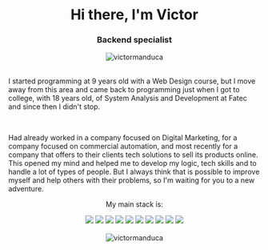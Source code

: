   <h1 align="center">Hi there, I'm Victor</h1>
  <h3 align="center">Backend specialist</h3>

  <div align="center"> 
    <img src="https://komarev.com/ghpvc/?username=victormanduca&label=Profile%20views&color=0e75b6&style=flat" alt="victormanduca"/> 
  </div>
  </br>
  
   I started programming at 9 years old with a Web Design course, but I move away from this area and 
   came back to programming just when I got to college, with 18 years old, of System Analysis and Development at Fatec and 
   since then I didn't stop.
  
  </br>
  
   Had already worked in a company focused on Digital Marketing, for a company focused on commercial automation, and 
   most recently for a company that offers to their clients tech solutions to sell its products online.
   This opened my mind and helped me to develop my logic, tech skills and to handle a lot of types of people. 
   But I always think that is possible to improve myself and help others with their problems, so I'm waiting for you to a new adventure.

  <p align="center">My main stack is:</p>
  <div align="center">
    <img src=https://img.shields.io/badge/JavaScript-F7DF1E?style=for-the-badge&logo=javascript&logoColor=black />
    <img src=https://img.shields.io/badge/TypeScript-007ACC?style=for-the-badge&logo=typescript&logoColor=white />
    <img src=https://img.shields.io/badge/Node.js-43853D?style=for-the-badge&logo=node.js&logoColor=white />
    <img src=https://img.shields.io/badge/Python-3776AB?style=for-the-badge&logo=python&logoColor=white />
    <img src=https://img.shields.io/badge/Express.js-404D59?style=for-the-badge />
    <img src=https://img.shields.io/badge/Docker-2496ED?style=for-the-badge&logo=docker&logoColor=white />
    <img src=https://img.shields.io/badge/MySQL-00000F?style=for-the-badge&logo=mysql&logoColor=white />
    <img src=https://img.shields.io/badge/MariaDB-01529E?style=for-the-badge&logo=mariadb&logoColor=white />
    <img src=https://img.shields.io/badge/PostgreSQL-316192?style=for-the-badge&logo=postgresql&logoColor=white />
    <img src=https://img.shields.io/badge/Amazon_AWS-232F3E?style=for-the-badge&logo=amazon-aws&logoColor=white />
  </div>
  <br/>
  
  <div align="center">
    <img src="https://github-readme-stats.vercel.app/api?username=victormanduca&show_icons=true&locale=en" alt="victormanduca" />
  </div>

